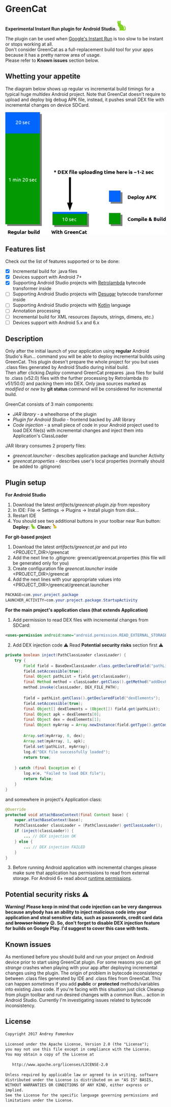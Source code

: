GreenCat
=========

**Experimental Instant Run plugin for Android Studio.**![](https://github.com/andreyfomenkov/green-cat/blob/master/plugin/resources/icons/deploy%402x.png)

The plugin can be used when [Google's Instant Run](https://developer.android.com/studio/run/index.html#instant-run) is too slow to be instant or stops working at all.</br>
Don't consider GreenCat as a full-replacement build tool for your apps because it has a pretty narrow area of usage.</br>
Please refer to **Known issues** section below.

Whetting your appetite
----------------------
The diagram below shows up regular vs incremental build timings for a typical huge multidex Android project. Note that GreenCat doesn't require to upload and deploy big debug APK file, instead, it pushes small DEX file with incremental changes on device SDCard.
<p align="center">
  <img src="https://github.com/andreyfomenkov/green-cat/blob/master/images/build-time-diagram.png">
</p>

Features list
-------------

Check out the list of features supported or to be done:
- [x] Incremental build for .java files
- [x] Devices support with Android 7+
- [x] Supporting Android Studio projects with [Retrolambda](https://github.com/orfjackal/retrolambda) bytecode transformer inside
- [ ] Supporting Android Studio projects with [Desugar](https://developer.android.com/studio/write/java8-support.html) bytecode transformer inside
- [ ] Supporting Android Studio projects with [Kotlin](https://kotlinlang.org) language
- [ ] Annotation processing
- [ ] Incremental build for XML resources (layouts, strings, dimens, etc.)
- [ ] Devices support with Android 5.x and 6.x

Description
-----------

Only after the initial launch of your application using **regular** Android Studio's Run... command you will be able to deploy incremental builds using GreenCat. This plugin doesn't prepare the whole project for you but uses .class files generated by Android Studio during initial build.</br>
Then after clicking *Deploy* command GreenCat prepares .java files for build to .class (v52.0) files with the further processing by Retrolambda (to v51/50.0) and packing them into DEX. Only java sources marked as *modified* or *new* by **git status** command will be considered for incremental build.

GreenCat consists of 3 main components:
- *JAR library* - a wheelhorse of the plugin
- *Plugin for Android Studio* - frontend backed by JAR library
- *Code injection* - a small piece of code in your Android project used to load DEX file(s) with incremental changes and inject them into Application's ClassLoader

JAR library consumes 2 property files:
- *greencat.launcher* - descibes application package and launcher Activity
- *greencat.properties* - describes user's local properties (normally should be added to .gitignore)

Plugin setup
------------
**For Android Studio**
1. Download the latest *artifacts/greencat-plugin.zip* from repository
2. In IDE: File -> Settings -> Plugins -> Install plugin from disk...
3. Restart IDE
4. You should see two additional buttons in your toolbar near Run button:
 **Deploy:** ![Deploy](https://github.com/andreyfomenkov/green-cat/blob/master/plugin/resources/icons/deploy.png)
 **Clean:** ![Clean](https://github.com/andreyfomenkov/green-cat/blob/master/plugin/resources/icons/clean.png)

**For git-based project**
1. Download the latest *artifacts/greencat.jar* and put into <PROJECT_DIR>/greencat
2. Add the next line to .gitignore: greencat/greencat.properties (this file will be generated only for you)
3. Create configuration file *greencat.launcher* inside <PROJECT_DIR>/greencat
4. Add the next lines with your appropriate values into <PROJECT_DIR>/greencat/greencat.launcher</br>
```java
PACKAGE=com.your.project.package
LAUNCHER_ACTIVITY=com.your.project.package.StartupActivity
```

**For the main project's application class (that extends Application)**
1. Add permission to read DEX files with incremental changes from SDCard:
```xml
<uses-permission android:name="android.permission.READ_EXTERNAL_STORAGE"/>
```
2. Add DEX injection code :warning: Read **Potential security risks** section first :warning:
```java
private boolean inject(PathClassLoader classLoader) {
    try {
        Field field = BaseDexClassLoader.class.getDeclaredField("pathList");
        field.setAccessible(true);
        final Object pathList = field.get(classLoader);
        final Method method = classLoader.getClass().getMethod("addDexPath", String.class);
        method.invoke(classLoader, DEX_FILE_PATH);

        field = pathList.getClass().getDeclaredField("dexElements");
        field.setAccessible(true);
        final Object[] dexElements = (Object[]) field.get(pathList);
        final Object apk = dexElements[0];
        final Object dex = dexElements[1];
        final Object myArray = Array.newInstance(field.getType().getComponentType(), 2);

        Array.set(myArray, 0, dex);
        Array.set(myArray, 1, apk);
        field.set(pathList, myArray);
        log.d("DEX file successfully loaded");
        return true;

    } catch (final Exception e) {
        log.e(e, "Failed to load DEX file");
        return false;
    }
}
```
and somewhere in project's Application class:

```java
@Override
protected void attachBaseContext(final Context base) {
    super.attachBaseContext(base);
    PathClassLoader classLoader = (PathClassLoader) getClassLoader();
    if (inject(classLoader)) {
        ... // DEX injection OK
    } else {
        ... // DEX injection FAILED
    }
}
```


3. Before running Android application with incremental changes please make sure that application has permissions to read from external storage. For Android 6+ read about [runtime permissions](https://developer.android.com/training/permissions/requesting.html).

Potential security risks :warning:
----------------------------------
**Warning! Please keep in mind that code injection can be very dangerous because anybody has an ability to inject malicious code into your application and steal sensitive data, such as passwords, credit card data and ~~browser history~~ :wink:. So, don't forget to disable DEX injection feature for builds on Google Play. I'd suggest to cover this case with tests.**

Known issues
------------

As mentioned before you should build and run your project on Android device prior to start using GreenCat plugin. For some reasons you can get *strange* crashes when playing with your app after deploying incremental changes using the plugin. The origin of problem in bytecode inconsistency between .class files generated by IDE and .class files from GreenCat. This can happen *sometimes* if you add **public** or **protected** methods/variables into existing Java code. If you're facing with this situation just click Cleanup from plugin toolbar and run desired changes with a common Run... action in Android Studio. Currently I'm investigating issues related to bytecode inconsistency.

License
-------
    Copyright 2017 Andrey Fomenkov

    Licensed under the Apache License, Version 2.0 (the "License");
    you may not use this file except in compliance with the License.
    You may obtain a copy of the License at

       http://www.apache.org/licenses/LICENSE-2.0

    Unless required by applicable law or agreed to in writing, software
    distributed under the License is distributed on an "AS IS" BASIS,
    WITHOUT WARRANTIES OR CONDITIONS OF ANY KIND, either express or implied.
    See the License for the specific language governing permissions and
    limitations under the License.
